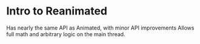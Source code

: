 # Intro to Reanimated

Has nearly the same API as Animated, with minor API improvements
Allows full math and arbitrary logic on the main thread.
